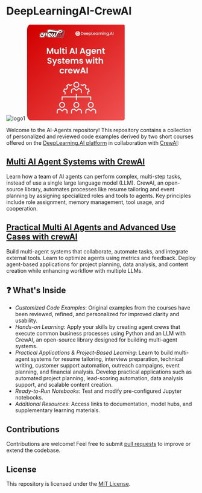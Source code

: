 # DeepLearningAI-CrewAI
![logo1](https://github.com/user-attachments/assets/35f315f5-15fb-4236-9f1d-9ee2554b7d56) 
![image3](https://github.com/micag2025/DeepLearningAI-CrewAI/blob/main/image1.jpeg)

Welcome to the AI-Agents repository! This repository contains  a collection of personalized  and reviewed code examples derived by two short courses offered on the [DeepLearning.AI platform](https://www.deeplearning.ai/) in collaboration with [CrewAI](https://www.crewai.com/):

## [Multi AI Agent Systems with CrewAI](https://github.com/micag2025/DeepLearningAI-CrewAI/tree/main/Multi_AI_Agent_Systems_with_CrewAI)  
Learn how a team of AI agents can perform complex, multi-step tasks, instead of use a single large language model (LLM). CrewAI, an open-source library, automates processes like resume tailoring and event planning by assigning specialized roles and tools to agents. Key principles include role assignment, memory management, tool usage, and cooperation.


## [Practical Multi AI Agents and Advanced Use Cases with crewAI](https://github.com/micag2025/DeepLearningAI-CrewAI/tree/main/Practical_Multi_AI_Agents_and_Advanced_use_cases_with_CrewAI)
Build multi-agent systems that collaborate, automate tasks, and integrate external tools. Learn to optimize agents using metrics and feedback. Deploy agent-based applications for project planning, data analysis, and content creation while enhancing workflow with multiple LLMs.


## ❓ What's Inside
  - _Customized Code Examples_: Original examples from the courses have been reviewed, refined, and personalized for improved clarity and usability.
  - _Hands-on Learning_: Apply your skills by creating agent crews that execute common business processes using Python and an LLM with CrewAI, an open-source library designed for building multi-agent systems.
  - _Practical Applications & Project-Based Learning_: Learn to build multi-agent systems for resume tailoring, interview preparation, technical writing, customer support automation, outreach campaigns, event planning, and financial analysis. Develop practical applications such as automated project planning, lead-scoring automation, data analysis support, and scalable content creation.
  - _Ready-to-Run Notebooks_: Test and modify pre-configured Jupyter notebooks.  
  - _Additional Resources_: Access links to documentation, model hubs, and supplementary learning materials.

## Contributions  
Contributions are welcome! Feel free to submit [pull requests](https://github.com/micag2025/DeepLearningAI-CrewAI/pulls) to improve or extend the codebase.

## License  
This repository is licensed under the [MIT License](https://opensource.org/license/MIT).




